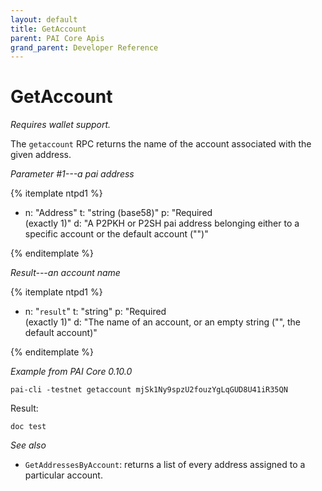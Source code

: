 ```yaml
---
layout: default
title: GetAccount
parent: PAI Core Apis
grand_parent: Developer Reference
---
```


GetAccount
========================

*Requires wallet support.*

The `getaccount` RPC returns the name of the account associated with the given address.

*Parameter #1---a pai address*

{% itemplate ntpd1 %}
- n: "Address"
  t: "string (base58)"
  p: "Required<br>(exactly 1)"
  d: "A P2PKH or P2SH pai address belonging either to a specific account or the default account (\"\")"

{% enditemplate %}

*Result---an account name*

{% itemplate ntpd1 %}
- n: "`result`"
  t: "string"
  p: "Required<br>(exactly 1)"
  d: "The name of an account, or an empty string (\"\", the default account)"

{% enditemplate %}

*Example from PAI Core 0.10.0*

```
pai-cli -testnet getaccount mjSk1Ny9spzU2fouzYgLqGUD8U41iR35QN
```

Result:

```
doc test
```

*See also*

* `GetAddressesByAccount`: returns a list of every address assigned to a particular account.
